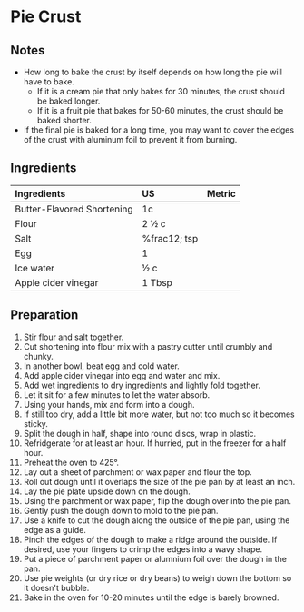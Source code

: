 # Pie Crust

## Notes
*   How long to bake the crust by itself depends on how long the pie will have to bake.
    * If it is a cream pie that only bakes for 30 minutes, the crust should be baked longer.
    * If it is a fruit pie that bakes for 50-60 minutes, the crust should be baked shorter.
*   If the final pie is baked for a long time, you may want to cover the edges of the crust with aluminum foil to prevent it from burning.

## Ingredients
|Ingredients | US    |Metric |
|:-----------|:------|:------|
| Butter-Flavored Shortening | 1c |  |
| Flour | 2 &frac12; c |  |
| Salt | %frac12; tsp |  |
| Egg | 1 |  |
| Ice water | &frac12; c |  |
| Apple cider vinegar | 1 Tbsp |  |

## Preparation
1.  Stir flour and salt together.
2.  Cut shortening into flour mix with a pastry cutter until crumbly and chunky.
3.  In another bowl, beat egg and cold water.
4.  Add apple cider vinegar into egg and water and mix.
5.  Add wet ingredients to dry ingredients and lightly fold together.
6.  Let it sit for a few minutes to let the water absorb.
7.  Using your hands, mix and form into a dough.
8.  If still too dry, add a little bit more water, but not too much so it becomes sticky.
9.  Split the dough in half, shape into round discs, wrap in plastic.
10. Refridgerate for at least an hour. If hurried, put in the freezer for a half hour.
11. Preheat the oven to 425&deg;.
12. Lay out a sheet of parchment or wax paper and flour the top.
13. Roll out dough until it overlaps the size of the pie pan by at least an inch.
14. Lay the pie plate upside down on the dough.
15. Using the parchment or wax paper, flip the dough over into the pie pan.
16. Gently push the dough down to mold to the pie pan.
17. Use a knife to cut the dough along the outside of the pie pan, using the edge as a guide.
18. Pinch the edges of the dough to make a ridge around the outside. If desired, use your fingers to crimp the edges into a wavy shape.
19. Put a piece of parchment paper or alumnium foil over the dough in the pan.
20. Use pie weights (or dry rice or dry beans) to weigh down the bottom so it doesn't bubble.
21. Bake in the oven for 10-20 minutes until the edge is barely browned.
